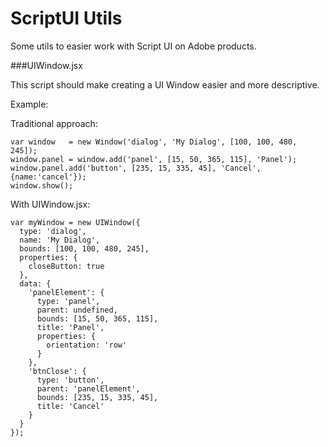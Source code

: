 # ScriptUI Utils
Some utils to easier work with Script UI on Adobe products.

###UIWindow.jsx

This script should make creating a UI Window easier and more descriptive.

Example:

Traditional approach:
```
var window   = new Window('dialog', 'My Dialog', [100, 100, 480, 245]);
window.panel = window.add('panel', [15, 50, 365, 115], 'Panel');
window.panel.add('button', [235, 15, 335, 45], 'Cancel', {name:'cancel'});
window.show();
```

With UIWindow.jsx:
```
var myWindow = new UIWindow({
  type: 'dialog',
  name: 'My Dialog',
  bounds: [100, 100, 480, 245],
  properties: {
    closeButton: true
  },
  data: {
    'panelElement': {
      type: 'panel',
      parent: undefined,
      bounds: [15, 50, 365, 115],
      title: 'Panel',
      properties: {
        orientation: 'row'
      }
    },
    'btnClose': {
      type: 'button',
      parent: 'panelElement',
      bounds: [235, 15, 335, 45],
      title: 'Cancel'
    }
  }
});
```
